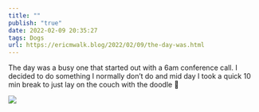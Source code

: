 ```yaml
---
title: ""
publish: "true"
date: 2022-02-09 20:35:27
tags: Dogs
url: https://ericmwalk.blog/2022/02/09/the-day-was.html
---
```


The day was a busy one that started out with a 6am conference call. I decided to do something I normally don’t do and mid day I took a quick 10 min break to just lay on the couch with the doodle 🐶


![](https://ericmwalk.blog/uploads/2022/1789babac0.jpg)